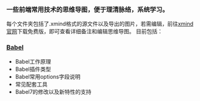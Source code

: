 ### 一些前端常用技术的思维导图，便于理清脉络，系统学习。
每个文件夹包括了.xmind格式的源文件以及导出的图片，若需编辑，前往[xmind官网](https://www.xmind.cn/)下载免费版，即可查看详细备注和编辑思维导图。
目前包括：

### [Babel](https://github.com/shengyur/mindMaps/blob/master/Babel/Babel.jpg)
- Babel工作原理
- Babel插件类型
- Babel常用options字段说明
- 常见配套工具
- Babel7的修改以及新特性的支持


